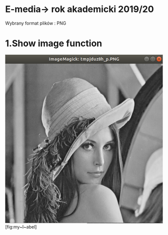 # E-media-> rok akademicki 2019/20

Wybrany format plików : PNG

# 1.Show image function 

![Zdjęcie projektu ](readme_images/showImage.png "fig:") [fig:my~l~abel]

